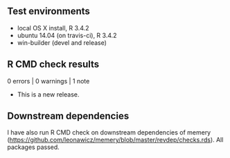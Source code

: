 ## Test environments
* local OS X install, R 3.4.2
* ubuntu 14.04 (on travis-ci), R 3.4.2
* win-builder (devel and release)

## R CMD check results

0 errors | 0 warnings | 1 note

* This is a new release.

## Downstream dependencies
I have also run R CMD check on downstream dependencies of memery 
(https://github.com/leonawicz/memery/blob/master/revdep/checks.rds). 
All packages passed.
